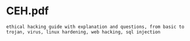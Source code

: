 # CEH.pdf
    ethical hacking guide with explanation and questions, from basic to trojan, virus, linux hardening, web hacking, sql injection

